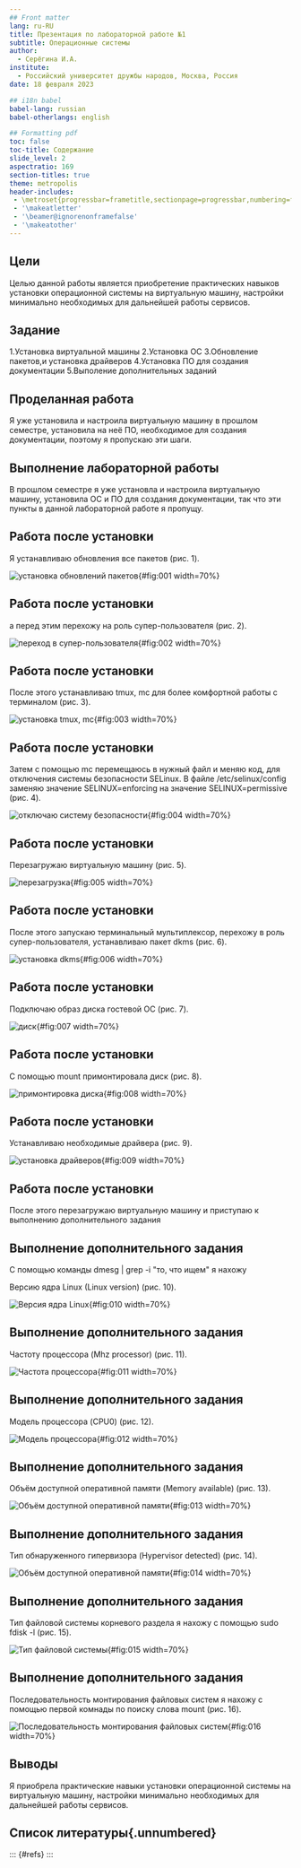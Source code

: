 ```yaml
---
## Front matter
lang: ru-RU
title: Презентация по лабораторной работе №1
subtitle: Операционные системы
author:
  - Серёгина И.А.
institute:
  - Российский университет дружбы народов, Москва, Россия
date: 18 февраля 2023

## i18n babel
babel-lang: russian
babel-otherlangs: english

## Formatting pdf
toc: false
toc-title: Содержание
slide_level: 2
aspectratio: 169
section-titles: true
theme: metropolis
header-includes:
 - \metroset{progressbar=frametitle,sectionpage=progressbar,numbering=fraction}
 - '\makeatletter'
 - '\beamer@ignorenonframefalse'
 - '\makeatother'
---
```


## Цели 

Целью данной работы является приобретение практических навыков установки операционной системы на виртуальную машину, настройки минимально необходимых для дальнейшей работы сервисов.

## Задание
1.Установка виртуальной машины
2.Установка ОС
3.Обновление пакетов,и установка драйверов
4.Установка ПО для создания документации
5.Выполение дополнительных заданий

## Проделанная работа
Я уже установила и настроила виртуальную машину в прошлом семестре, установила на неё ПО, необходимое для создания документации, поэтому я пропускаю эти шаги.

## Выполнение лабораторной работы

В прошлом семестре я уже установла и настроила виртуальную машину, установила ОС и ПО для создания документации, так что эти пункты в данной лабораторной работе я пропущу.

## Работа после установки

Я устанавливаю обновления все пакетов (рис. 1).

![установка обновлений пакетов](image/2.PNG){#fig:001 width=70%}

## Работа после установки 

а перед этим перехожу на роль супер-пользователя (рис. 2).

![переход в супер-пользователя](image/1.PNG){#fig:002 width=70%}

## Работа после установки

После этого устанавливаю tmux, mc для более комфортной работы с терминалом (рис. 3).

![установка tmux, mc](image/4.PNG){#fig:003 width=70%}

## Работа после установки

Затем с помощью mc перемещаюсь в нужный файл и меняю код, для отключения системы безопасности SELinux.
В файле /etc/selinux/config заменяю значение SELINUX=enforcing на значение SELINUX=permissive (рис. 4).

![отключаю систему безопасности](image/5.PNG){#fig:004 width=70%}

## Работа после установки

Перезагружаю виртуальную машину (рис. 5).

![перезагрузка](image/6.PNG){#fig:005 width=70%}

## Работа после установки

После этого запускаю терминальный мультиплексор, перехожу в роль супер-пользователя, устанавливаю пакет dkms (рис. 6).

![установка dkms](image/7.PNG){#fig:006 width=70%}

## Работа после установки

Подключаю образ диска гостевой ОС (рис. 7).

![диск](image/8.PNG){#fig:007 width=70%}

## Работа после установки

С помощью mount примонтировала диск (рис. 8).

![примонтировка диска](image/9.PNG){#fig:008 width=70%}

## Работа после установки

Устанавливаю необходимые драйвера (рис. 9).

![установка драйверов](image/10.PNG){#fig:009 width=70%}

## Работа после установки

После этого перезагружаю виртуальную машину и приступаю к выполнению дополнительного задания



## Выполнение дополнительного задания

С помощью команды dmesg | grep -i "то, что ищем" я нахожу 

Версию ядра Linux (Linux version) (рис. 10).

![Версия ядра Linux](image/12.PNG){#fig:010 width=70%}

## Выполнение дополнительного задания

Частоту процессора (Mhz processor) (рис. 11).

![Частота процессора](image/13.PNG){#fig:011 width=70%}

## Выполнение дополнительного задания

Модель процессора (CPU0) (рис. 12).

![Модель процессора](image/14.PNG){#fig:012 width=70%}

## Выполнение дополнительного задания

Объём доступной оперативной памяти (Memory available) (рис. 13).

![Объём доступной оперативной памяти](image/15.PNG){#fig:013 width=70%}

## Выполнение дополнительного задания

Тип обнаруженного гипервизора (Hypervisor detected) (рис. 14).

![Объём доступной оперативной памяти](image/16.PNG){#fig:014 width=70%}

## Выполнение дополнительного задания

Тип файловой системы корневого раздела я нахожу с помощью sudo fdisk -l (рис. 15).

![Тип файловой системы](image/17.PNG){#fig:015 width=70%}

## Выполнение дополнительного задания

Последовательность монтирования файловых систем я нахожу с помощью первой комнады по поиску слова mount (рис. 16).

![Последовательность монтирования файловых систем](image/18.PNG){#fig:016 width=70%}

## Выводы

Я приобрела практические навыки установки операционной системы на виртуальную машину, настройки минимально необходимых для дальнейшей работы сервисов.

## Список литературы{.unnumbered}

::: {#refs}
:::
